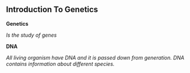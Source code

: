 ## Introduction To Genetics

**Genetics**

*Is the study of genes*

**DNA**

*All living organism have DNA and it is passed down from generation. DNA contains information about different species.*
